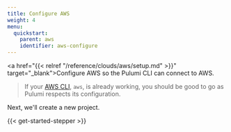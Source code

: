 ```yaml
---
title: Configure AWS
weight: 4
menu:
  quickstart:
    parent: aws
    identifier: aws-configure
---
```


<!-- TODO inline a streamlined version of configuring the cloud here. -->

<a href="{{< relref "/reference/clouds/aws/setup.md" >}}" target="_blank">Configure AWS</a> so the Pulumi CLI can connect to AWS.

> If your <a href="https://aws.amazon.com/cli/" target="_blank">AWS CLI</a>, `aws`, is already working, you should be good to go as Pulumi respects its configuration.

Next, we'll create a new project.

{{< get-started-stepper >}}
